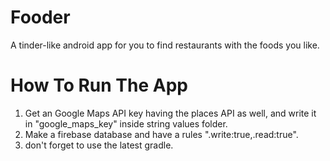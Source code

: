 # Fooder
A tinder-like android app for you to find restaurants with the foods you like.

# How To Run The App
1. Get an Google Maps API key having the places API as well, and write it in "google_maps_key" inside string values folder.
2. Make a firebase database and have a rules ".write:true,.read:true".
3. don't forget to use the latest gradle.
